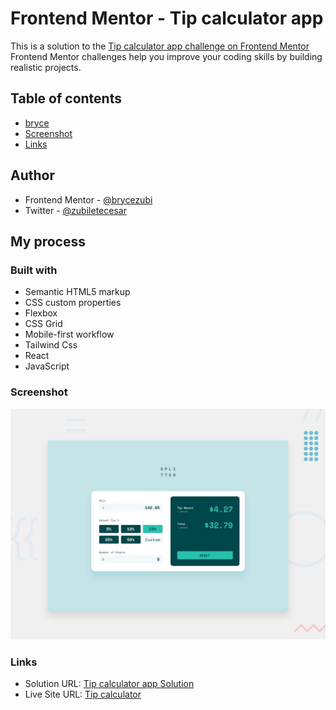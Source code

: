 # Frontend Mentor - Tip calculator app
This is a solution to the [Tip calculator app challenge on Frontend Mentor](https://www.frontendmentor.io/challenges/tip-calculator-app-ugJNGbJUX/hub)
Frontend Mentor challenges help you improve your coding skills by building realistic projects. 

## Table of contents
- [bryce](#author)
- [Screenshot](#screenshot)
- [Links](#links)

## Author
- Frontend Mentor - [@brycezubi](https://www.frontendmentor.io/profile/brycezubi)
- Twitter - [@zubiletecesar](https://twitter.com/home)

## My process

### Built with

- Semantic HTML5 markup
- CSS custom properties
- Flexbox
- CSS Grid
- Mobile-first workflow
- Tailwind Css
- React
- JavaScript

### Screenshot

![Design preview for the Tip calculator app coding challenge](https://github.com/brycezubi/tip-calculator/blob/main/public/design/desktop-preview.jpg)

### Links

- Solution URL: [Tip calculator app Solution](https://www.frontendmentor.io/solutions/reactjstailwindcssmobilefirst-37si8PXqId)
- Live Site URL: [Tip calculator](https://brycezubi.github.io/tip-calculator/)
